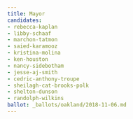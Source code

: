 ```yaml
---
title: Mayor
candidates:
- rebecca-kaplan
- libby-schaaf
- marchon-tatmon
- saied-karamooz
- kristina-molina
- ken-houston
- nancy-sidebotham
- jesse-aj-smith
- cedric-anthony-troupe
- sheilagh-cat-brooks-polk
- shelton-dunson
- randolph-wilkins
ballot: _ballots/oakland/2018-11-06.md
---
```

